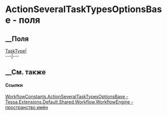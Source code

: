 # ActionSeveralTaskTypesOptionsBase - поля
##  __Поля
[TaskType](F_Tessa_Extensions_Default_Shared_Workflow_WorkflowEngine_WorkflowConstants_ActionSeveralTaskTypesOptionsBase_TaskType.htm)|  
---|---  
## __См. также
#### Ссылки
[WorkflowConstants.ActionSeveralTaskTypesOptionsBase -
](T_Tessa_Extensions_Default_Shared_Workflow_WorkflowEngine_WorkflowConstants_ActionSeveralTaskTypesOptionsBase.htm)
[Tessa.Extensions.Default.Shared.Workflow.WorkflowEngine - пространство
имён](N_Tessa_Extensions_Default_Shared_Workflow_WorkflowEngine.htm)
